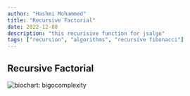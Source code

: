 ```yaml
---
author: "Hashmi Mohammed"
title: "Recursive Factorial"
date: 2022-12-08
description: "this recurisive function for jsalgo"
tags: ["recursion", "algorithms", "recursive fibonacci"]
---
```


Recursive Factorial
-------------------

![biochart: bigocomplexity](/blog/img/bigocomplexity_chart.png)

```javascript

```